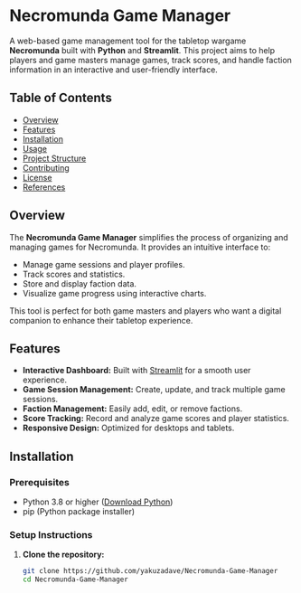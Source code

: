 # Necromunda Game Manager

A web-based game management tool for the tabletop wargame **Necromunda** built with **Python** and **Streamlit**. This project aims to help players and game masters manage games, track scores, and handle faction information in an interactive and user-friendly interface.

## Table of Contents
- [Overview](#overview)
- [Features](#features)
- [Installation](#installation)
- [Usage](#usage)
- [Project Structure](#project-structure)
- [Contributing](#contributing)
- [License](#license)
- [References](#references)

## Overview

The **Necromunda Game Manager** simplifies the process of organizing and managing games for Necromunda. It provides an intuitive interface to:
- Manage game sessions and player profiles.
- Track scores and statistics.
- Store and display faction data.
- Visualize game progress using interactive charts.

This tool is perfect for both game masters and players who want a digital companion to enhance their tabletop experience.

## Features

- **Interactive Dashboard:** Built with [Streamlit](https://docs.streamlit.io) for a smooth user experience.
- **Game Session Management:** Create, update, and track multiple game sessions.
- **Faction Management:** Easily add, edit, or remove factions.
- **Score Tracking:** Record and analyze game scores and player statistics.
- **Responsive Design:** Optimized for desktops and tablets.

## Installation

### Prerequisites

- Python 3.8 or higher ([Download Python](https://www.python.org/downloads/))
- pip (Python package installer)

### Setup Instructions

1. **Clone the repository:**

   ```bash
   git clone https://github.com/yakuzadave/Necromunda-Game-Manager
   cd Necromunda-Game-Manager
```

